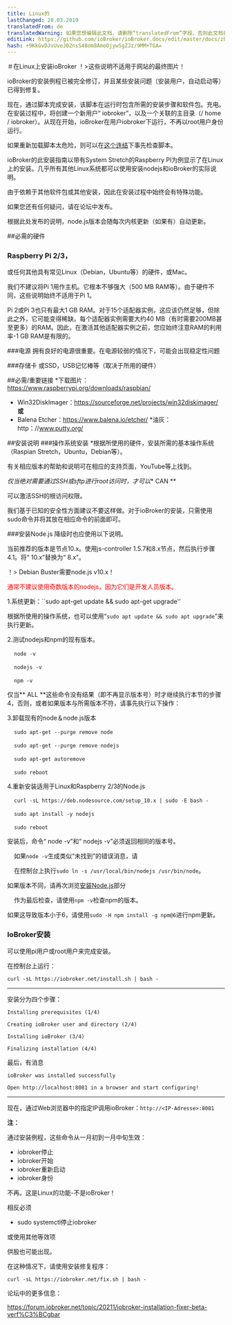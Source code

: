 ```yaml
---
title: Linux的
lastChanged: 28.03.2019
translatedFrom: de
translatedWarning: 如果您想编辑此文档，请删除“translatedFrom”字段，否则此文档将再次自动翻译
editLink: https://github.com/ioBroker/ioBroker.docs/edit/master/docs/zh-cn/install/linux.md
hash: +9KkGvDJvUveJ02nsS48om8AmoOjywSgZJz/9MM+TGA=
---
```

＃在Linux上安装ioBroker
！>这些说明不适用于网站的最终图片！

ioBroker的安装例程已被完全修订，并且某些安装问题（安装用户，自动启动等）已得到修复。

现在，通过脚本完成安装，该脚本在运行时包含所需的安装步骤和软件包。充电。在安装过程中，将创建一个新用户“ iobroker”，以及一个关联的主目录（/ home / iobroker）。从现在开始，ioBroker在用户iobroker下运行，不再以root用户身份运行。

如果重新加载脚本太危险，则可以在[这个连结](https://raw.githubusercontent.com/ioBroker/ioBroker/stable-installer/installer.sh)下事先检查脚本。

ioBroker的此安装指南以带有System Stretch的Raspberry PI为例显示了在Linux上的安装。几乎所有其他Linux系统都可以使用安装nodejs和ioBroker的实际说明。

由于依赖于其他软件包或其他安装，因此在安装过程中始终会有特殊功能。

如果您还有任何疑问，请在论坛中发布。

根据此处发布的说明，node.js版本会随每次内核更新（如果有）自动更新。

##必需的硬件
### Raspberry Pi 2/3，
或任何其他具有常见Linux（Debian，Ubuntu等）的硬件，或Mac。

我们不建议将Pi 1用作主机。它根本不够强大（500 MB RAM等）。由于硬件不同，这些说明始终不适用于Pi 1。

Pi 2或Pi 3也只有最大1 GB RAM。对于15个适配器实例，这应该仍然足够，但除此之外，它可能变得稀缺。每个适配器实例需要大约40 MB（有时需要200MB甚至更多）的RAM。因此，在激活其他适配器实例之前，您应始终注意RAM的利用率-1 GB RAM是有限的。

###电源
拥有良好的电源很重要。在电源较弱的情况下，可能会出现稳定性问题

###存储卡
或SSD，USB记忆棒等（取决于所用的硬件）

##必需/重要链接
*下载图片：https://www.raspberrypi.org/downloads/raspbian/
* Win32DiskImager：https://sourceforge.net/projects/win32diskimager/ **或**
* Balena Etcher：https://www.balena.io/etcher/
*油灰：http：//www.putty.org/

##安装说明
###操作系统安装
*根据所使用的硬件，安装所需的基本操作系统（Raspian Stretch，Ubuntu，Debian等）。

有关相应版本的帮助和说明可在相应的支持页面，YouTube等上找到。

*仅当绝对需要通过SSH或sftp进行root访问时，才可以** CAN **

可以激活SSH的根访问权限。

我们基于已知的安全性方面建议不要这样做。对于ioBroker的安装，只需使用sudo命令并将其放在相应命令的前面即可。

###安装Node.js
降级时也应使用以下说明。

当前推荐的版本是节点10.x。使用js-controller 1.5.7和8.x节点，然后执行步骤4.1。将“ 10.x”替换为“ 8.x”。

！> Debian Buster需要node.js v10.x！

<span style="color:red">通常不建议使用奇数版本的nodejs，因为它们是开发人员版本。</span>

1.系统更新：``sudo apt-get update && sudo apt-get upgrade''

根据所使用的操作系统，也可以使用“`sudo apt update && sudo apt upgrade`”来执行更新。

2.测试nodejs和npm的现有版本。

    ``node -v``

    ``nodejs -v``

    ``npm -v``

仅当** ALL **这些命令没有结果（即不再显示版本号）时才继续执行本节的步骤4，否则，或者如果版本与所需版本不符，请事先执行以下操作：

3.卸载现有的node＆node.js版本

    ``sudo apt-get --purge remove node``

    ``sudo apt-get --purge remove nodejs``

    ``sudo apt-get autoremove``

    ``sudo reboot``

4.重新安装适用于Linux和Raspberry 2/3的Node.js

    ``curl -sL https://deb.nodesource.com/setup_10.x | sudo -E bash -``

    ``sudo apt install -y nodejs``

    ``sudo reboot``

安装后，命令“ node -v”和“ nodejs -v”必须返回相同的版本号。

    如果``node -v``生成类似“未找到”的错误消息，请

    在控制台上执行``sudo ln -s /usr/local/bin/nodejs /usr/bin/node``。

如果版本不同，请再次浏览[安装Node.js](#installation-nodejs)部分

    作为最后检查，请使用``npm -v``检查npm的版本。

如果这导致版本小于6，请使用``sudo -H npm install -g npm@6``进行npm更新。

### IoBroker安装
可以使用pi用户或root用户来完成安装。

在控制台上运行：

``curl -sL https://iobroker.net/install.sh | bash -``

---

安装分为四个步骤：

``Installing prerequisites (1/4)``

``Creating ioBroker user and directory (2/4)``

``Installing ioBroker (3/4)``

``Finalizing installation (4/4)``

最后，有消息

``ioBroker was installed successfully``

``Open http://localhost:8081 in a browser and start configuring!``

---

现在，通过Web浏览器中的指定IP调用ioBroker：``http://<IP-Adresse>:8081``

**注：**

通过安装例程，这些命令从一月初到一月中旬生效：

* iobroker停止
* iobroker开始
* iobroker重新启动
* iobroker身份

不再。这是Linux的功能-不是ioBroker！

相反必须

* sudo systemctl停止iobroker

或使用其他等效项

供股也可能出现。

在这种情况下，请使用安装修复程序：

``curl -sL https://iobroker.net/fix.sh | bash -``

论坛中的更多信息：

https://forum.iobroker.net/topic/20211/iobroker-installation-fixer-beta-verf%C3%BCgbar